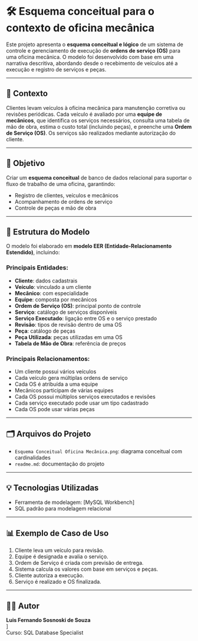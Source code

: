 # 🛠️  Esquema conceitual para o contexto de oficina mecânica

Este projeto apresenta o **esquema conceitual e lógico** de um sistema de controle e gerenciamento de execução de **ordens de serviço (OS)** para uma oficina mecânica. O modelo foi desenvolvido com base em uma narrativa descritiva, abordando desde o recebimento de veículos até a execução e registro de serviços e peças.

---

## 📘 Contexto

Clientes levam veículos à oficina mecânica para manutenção corretiva ou revisões periódicas. Cada veículo é avaliado por uma **equipe de mecânicos**, que identifica os serviços necessários, consulta uma tabela de mão de obra, estima o custo total (incluindo peças), e preenche uma **Ordem de Serviço (OS)**. Os serviços são realizados mediante autorização do cliente.

---

## 🎯 Objetivo

Criar um **esquema conceitual** de banco de dados relacional para suportar o fluxo de trabalho de uma oficina, garantindo:
- Registro de clientes, veículos e mecânicos
- Acompanhamento de ordens de serviço
- Controle de peças e mão de obra

---

## 🧱 Estrutura do Modelo

O modelo foi elaborado em **modelo EER (Entidade-Relacionamento Estendido)**, incluindo:

### Principais Entidades:
- **Cliente**: dados cadastrais
- **Veículo**: vinculado a um cliente
- **Mecânico**: com especialidade
- **Equipe**: composta por mecânicos
- **Ordem de Serviço (OS)**: principal ponto de controle
- **Serviço**: catálogo de serviços disponíveis
- **Serviço Executado**: ligação entre OS e o serviço prestado
- **Revisão**: tipos de revisão dentro de uma OS
- **Peça**: catálogo de peças
- **Peça Utilizada**: peças utilizadas em uma OS
- **Tabela de Mão de Obra**: referência de preços

### Principais Relacionamentos:
- Um cliente possui vários veículos
- Cada veículo gera múltiplas ordens de serviço
- Cada OS é atribuída a uma equipe
- Mecânicos participam de várias equipes
- Cada OS possui múltiplos serviços executados e revisões
- Cada serviço executado pode usar um tipo cadastrado
- Cada OS pode usar várias peças

---

## 🗂️ Arquivos do Projeto

- `Esquema Conceitual Oficina Mecânica.png`: diagrama conceitual com cardinalidades
- `readme.md`: documentação do projeto


---

## 💡 Tecnologias Utilizadas

- Ferramenta de modelagem: [MySQL Workbench]
- SQL padrão para modelagem relacional

---

## 📊 Exemplo de Caso de Uso

1. Cliente leva um veículo para revisão.
2. Equipe é designada e avalia o serviço.
3. Ordem de Serviço é criada com previsão de entrega.
4. Sistema calcula os valores com base em serviços e peças.
5. Cliente autoriza a execução.
6. Serviço é realizado e OS finalizada.

---

## 🧑‍💻 Autor

**Luis Fernando Sosnoski de Souza**  
[](https://github.com/lfssouza)]  
Curso: SQL Database Specialist
